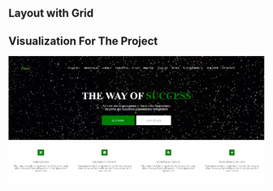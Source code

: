 ## Layout with Grid

## Visualization For The Project 

<img src="https://github.com/GintautasTubilevicius/Grid-Layout/blob/main/img/gridLayout.png" />